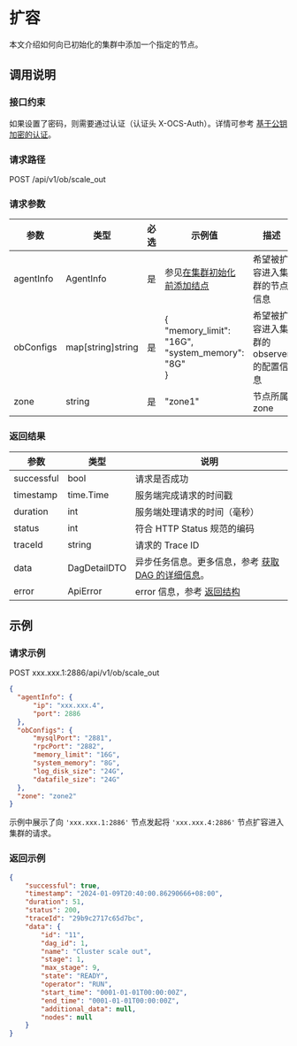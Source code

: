 # 扩容

本文介绍如何向已初始化的集群中添加一个指定的节点。

## 调用说明

### 接口约束

如果设置了密码，则需要通过认证（认证头 X-OCS-Auth）。详情可参考 [基于公钥加密的认证](200.public-key-encryption-authentication.md)。

### 请求路径

POST /api/v1/ob/scale_out

### 请求参数

| 参数 | 类型 | 必选 | 示例值 | 描述 |
| --- | --- | --- | --- | --- |
| agentInfo | AgentInfo | 是 | 参见[在集群初始化前添加结点](300.add-new-node.md###请求参数) | 希望被扩容进入集群的节点信息 |
| obConfigs | map[string]string | 是 | {<br>"memory_limit": "16G",<br>"system_memory": "8G"<br>} | 希望被扩容进入集群的 observer 的配置信息 |
| zone | string | 是 | "zone1" | 节点所属 zone |

### 返回结果

| 参数 | 类型 | 说明 |
| --- | --- | --- |
| successful | bool | 请求是否成功 |
| timestamp | time.Time | 服务端完成请求的时间戳 |
| duration | int | 服务端处理请求的时间（毫秒） |
| status | int | 符合 HTTP Status 规范的编码 |
| traceId | string | 请求的 Trace ID |
| data | DagDetailDTO | 异步任务信息。更多信息，参考 [获取 DAG 的详细信息](2000.get-dag-detail.md)。 |
| error | ApiError | error 信息，参考 [返回结构](100.api-call-intro.md##返回结构) |

## 示例

### 请求示例

POST xxx.xxx.1:2886/api/v1/ob/scale_out

```json
{
  "agentInfo": {
      "ip": "xxx.xxx.4",
      "port": 2886
  },
  "obConfigs": {
      "mysqlPort": "2881",
      "rpcPort": "2882",
      "memory_limit": "16G",
      "system_memory": "8G",
      "log_disk_size": "24G",
      "datafile_size": "24G"
  },
  "zone": "zone2"
}
```
示例中展示了向 `'xxx.xxx.1:2886'` 节点发起将 `'xxx.xxx.4:2886'` 节点扩容进入集群的请求。
### 返回示例

```json
{
    "successful": true,
    "timestamp": "2024-01-09T20:40:00.86290666+08:00",
    "duration": 51,
    "status": 200,
    "traceId": "29b9c2717c65d7bc",
    "data": {
        "id": "11",
        "dag_id": 1,
        "name": "Cluster scale out",
        "stage": 1,
        "max_stage": 9,
        "state": "READY",
        "operator": "RUN",
        "start_time": "0001-01-01T00:00:00Z",
        "end_time": "0001-01-01T00:00:00Z",
        "additional_data": null,
        "nodes": null
    }
}
```

